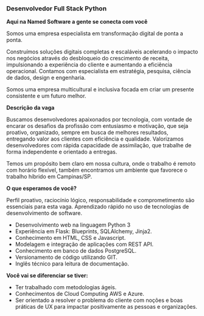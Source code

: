 ### Desenvolvedor Full Stack Python

**Aqui na Named Software a gente se conecta com você**

Somos uma empresa especialista em transformação digital de ponta a ponta.

Construímos soluções digitais completas e escaláveis acelerando o impacto nos negócios através do desbloqueio do crescimento de receita, impulsionando a experiência do cliente e aumentando a eficiência operacional.
Contamos com especialista em estratégia, pesquisa, ciência de dados, design e engenharia.

Somos uma empresa multicultural e inclusiva focada em criar um presente consistente e um futuro melhor.

**Descrição da vaga**

Buscamos desenvolvedores apaixonados por tecnologia, com vontade de encarar os desafios da profissão com entusiasmo e motivação, que seja proativo, organizado, sempre em busca de melhores resultados, entregando valor aos clientes com eficiência e qualidade. Valorizamos desenvolvedores com rápida capacidade de assimilação, que trabalhe de forma independente e orientado a entregas.

Temos um propósito bem claro em nossa cultura, onde o trabalho é remoto com horário flexível, também encontramos um ambiente que favorece o trabalho híbrido em Campinas/SP.

**O que esperamos de você?**

Perfil proativo, raciocínio lógico, responsabilidade e comprometimento são essenciais para esta vaga. Aprendizado rápido no uso de tecnologias de desenvolvimento de software.

- Desenvolvimento web na linguagem Python 3
- Experiência em Flask: Blueprints, SQLAlchemy, Jinja2.
- Conhecimento em HTML, CSS e Javascript.
- Modelagem e integração de aplicações com REST API.
- Conhecimento em banco de dados PostgreSQL.
- Versionamento de código utilizando GIT.
- Inglês técnico para leitura de documentação.

**Você vai se diferenciar se tiver:**

- Ter trabalhado com metodologias ágeis.
- Conhecimentos de Cloud Computing AWS e Azure.
- Ser orientado a resolver o problema do cliente com noções e boas práticas de UX para impactar positivamente as pessoas e organizações.
